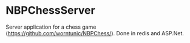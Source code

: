 # NBPChessServer
Server application for a chess game (https://github.com/worntunic/NBPChess/). Done in redis and ASP.Net.
